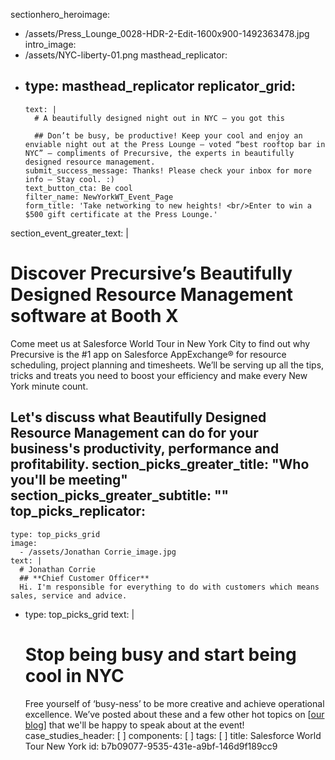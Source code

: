sectionhero_heroimage:
  - /assets/Press_Lounge_0028-HDR-2-Edit-1600x900-1492363478.jpg
intro_image:
  - /assets/NYC-liberty-01.png
masthead_replicator:
  - 
    type: masthead_replicator
    replicator_grid:
      - 
        text: |
          # A beautifully designed night out in NYC – you got this
          
          ## Don’t be busy, be productive! Keep your cool and enjoy an enviable night out at the Press Lounge – voted “best rooftop bar in NYC” – compliments of Precursive, the experts in beautifully designed resource management.
        submit_success_message: Thanks! Please check your inbox for more info – Stay cool. :)
        text_button_cta: Be cool
        filter_name: NewYorkWT_Event_Page
        form_title: 'Take networking to new heights! <br/>Enter to win a $500 gift certificate at the Press Lounge.'
section_event_greater_text: |
  # Discover Precursive’s Beautifully Designed Resource Management software at Booth X
  
  Come meet us at Salesforce World Tour in New York City to find out why Precursive is the #1 app on Salesforce AppExchange® for resource scheduling, project planning and timesheets. We’ll be serving up all the tips, tricks and treats you need to boost your efficiency and make every New York minute count.
  
  Let's discuss what Beautifully Designed Resource Management can do for your business's productivity, performance and profitability.
section_picks_greater_title: "Who you'll be meeting"
section_picks_greater_subtitle: ""
top_picks_replicator:
  - 
    type: top_picks_grid
    image:
      - /assets/Jonathan Corrie_image.jpg
    text: |
      # Jonathan Corrie
      ## **Chief Customer Officer**
      Hi. I'm responsible for everything to do with customers which means sales, service and advice.
  - 
    type: top_picks_grid
    text: |
      # Stop being busy and start being cool in NYC
      Free yourself of ‘busy-ness’ to be more creative and achieve operational excellence. We’ve posted about these and a few other hot topics on [[our blog](https://precursive.com/blog/precursive-salesforce-world-tour-new-york)] that we'll be happy to speak about at the event!
case_studies_header: [ ]
components: [ ]
tags: [ ]
title: Salesforce World Tour New York
id: b7b09077-9535-431e-a9bf-146d9f189cc9
